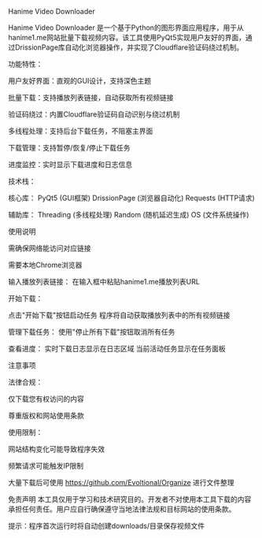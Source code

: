 Hanime Video Downloader

Hanime Video Downloader 是一个基于Python的图形界面应用程序，用于从hanime1.me网站批量下载视频内容。该工具使用PyQt5实现用户友好的界面，通过DrissionPage库自动化浏览器操作，并实现了Cloudflare验证码绕过机制。

功能特性：

用户友好界面：直观的GUI设计，支持深色主题

批量下载：支持播放列表链接，自动获取所有视频链接

验证码绕过：内置Cloudflare验证码自动识别与绕过机制

多线程处理：支持后台下载任务，不阻塞主界面

下载管理：支持暂停/恢复/停止下载任务

进度监控：实时显示下载进度和日志信息

技术栈：

核心库：
PyQt5 (GUI框架)
DrissionPage (浏览器自动化)
Requests (HTTP请求)

辅助库：
Threading (多线程处理)
Random (随机延迟生成)
OS (文件系统操作)

使用说明

需确保网络能访问对应链接

需要本地Chrome浏览器

输入播放列表链接： 在输入框中粘贴hanime1.me播放列表URL

开始下载：

点击"开始下载"按钮启动任务
程序将自动获取播放列表中的所有视频链接

管理下载任务：
使用"停止所有下载"按钮取消所有任务

查看进度：
实时下载日志显示在日志区域
当前活动任务显示在任务面板



注意事项

法律合规：

仅下载您有权访问的内容

尊重版权和网站使用条款

使用限制：

网站结构变化可能导致程序失效

频繁请求可能触发IP限制

大量下载后可使用 https://github.com/Evoltional/Organize 进行文件整理

免责声明
本工具仅用于学习和技术研究目的。开发者不对使用本工具下载的内容承担任何责任。用户应自行确保遵守当地法律法规和目标网站的使用条款。

提示：程序首次运行时将自动创建downloads/目录保存视频文件
